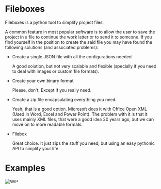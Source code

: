 # Fileboxes
Fileboxes is a python tool to simplify project files.

A common feature in most popular software is to allow the user to save the project in a file to continue the work latter or to send it to someone.
If you find yourself in the position to create the said file you may have found the following solutions (and associated problems):
- Create a single JSON file with all the configurations needed

    A good solution, but not very scalable and flexible (specially if you need to deal with images or custom file formats).

- Create your own binary format

    Please, don't. Except if you really need.

- Create a zip file encapsulating everything you need.
    
    Yeah, that is a good option.
    Microsoft does it with Office Open XML (Used in Word, Excel and Power Point).
    The problem with it is that it uses mainly XML files, that were a good idea 30 years ago, but we can move on to more readable formats.

- Filebox

    Great choice. It just zips the stuff you need, but using an easy pythonic API to simplify your life.


# Examples
![WIP](https://cdn-icons-png.flaticon.com/512/5229/5229377.png)